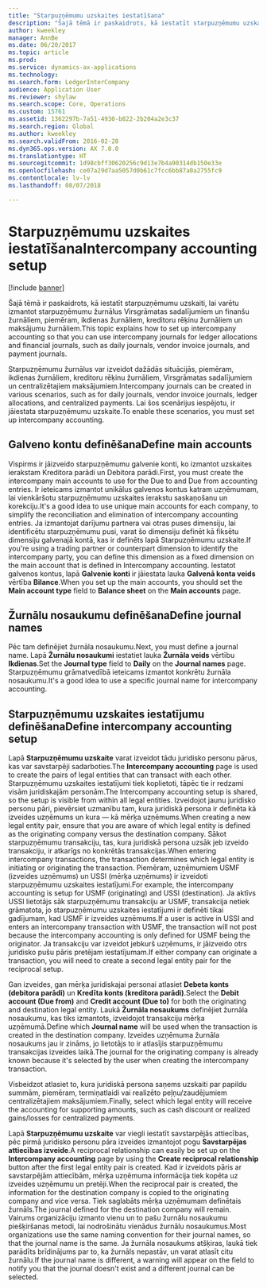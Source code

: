 ```yaml
---
title: "Starpuzņēmumu uzskaites iestatīšana"
description: "Šajā tēmā ir paskaidrots, kā iestatīt starpuzņēmumu uzskaiti, lai varētu izmantot starpuzņēmumu žurnālus Virsgrāmatas sadalījumiem un finanšu žurnāliem, piemēram, ikdienas žurnāliem, kreditoru rēķinu žurnāliem un maksājumu žurnāliem."
author: kweekley
manager: AnnBe
ms.date: 06/20/2017
ms.topic: article
ms.prod: 
ms.service: dynamics-ax-applications
ms.technology: 
ms.search.form: LedgerInterCompany
audience: Application User
ms.reviewer: shylaw
ms.search.scope: Core, Operations
ms.custom: 15761
ms.assetid: 1362297b-7a51-4930-b822-2b204a2e3c37
ms.search.region: Global
ms.author: kweekley
ms.search.validFrom: 2016-02-28
ms.dyn365.ops.version: AX 7.0.0
ms.translationtype: HT
ms.sourcegitcommit: 1d98cbff30620256c9d13e7b4a90314db150e33e
ms.openlocfilehash: ce07a29d7aa5057d0b61c7fcc6bb87a0a2755fc9
ms.contentlocale: lv-lv
ms.lasthandoff: 08/07/2018

---
```


# <a name="intercompany-accounting-setup"></a><span data-ttu-id="97653-103">Starpuzņēmumu uzskaites iestatīšana</span><span class="sxs-lookup"><span data-stu-id="97653-103">Intercompany accounting setup</span></span>

[!include [banner](../includes/banner.md)]

<span data-ttu-id="97653-104">Šajā tēmā ir paskaidrots, kā iestatīt starpuzņēmumu uzskaiti, lai varētu izmantot starpuzņēmumu žurnālus Virsgrāmatas sadalījumiem un finanšu žurnāliem, piemēram, ikdienas žurnāliem, kreditoru rēķinu žurnāliem un maksājumu žurnāliem.</span><span class="sxs-lookup"><span data-stu-id="97653-104">This topic explains how to set up intercompany accounting so that you can use intercompany journals for ledger allocations and financial journals, such as daily journals, vendor invoice journals, and payment journals.</span></span>

<span data-ttu-id="97653-105">Starpuzņēmumu žurnālus var izveidot dažādās situācijās, piemēram, ikdienas žurnāliem, kreditoru rēķinu žurnāliem, Virsgrāmatas sadalījumiem un centralizētajiem maksājumiem.</span><span class="sxs-lookup"><span data-stu-id="97653-105">Intercompany journals can be created in various scenarios, such as for daily journals, vendor invoice journals, ledger allocations, and centralized payments.</span></span> <span data-ttu-id="97653-106">Lai šos scenārijus iespējotu, ir jāiestata starpuzņēmumu uzskaite.</span><span class="sxs-lookup"><span data-stu-id="97653-106">To enable these scenarios, you must set up intercompany accounting.</span></span>

## <a name="define-main-accounts"></a><span data-ttu-id="97653-107">Galveno kontu definēšana</span><span class="sxs-lookup"><span data-stu-id="97653-107">Define main accounts</span></span>
<span data-ttu-id="97653-108">Vispirms ir jāizveido starpuzņēmumu galvenie konti, ko izmantot uzskaites ierakstam Kreditora parādi un Debitora parādi.</span><span class="sxs-lookup"><span data-stu-id="97653-108">First, you must create the intercompany main accounts to use for the Due to and Due from accounting entries.</span></span> <span data-ttu-id="97653-109">Ir ieteicams izmantot unikālus galvenos kontus katram uzņēmumam, lai vienkāršotu starpuzņēmumu uzskaites ierakstu saskaņošanu un korekciju.</span><span class="sxs-lookup"><span data-stu-id="97653-109">It's a good idea to use unique main accounts for each company, to simplify the reconciliation and elimination of intercompany accounting entries.</span></span> <span data-ttu-id="97653-110">Ja izmantojat darījumu partnera vai otras puses dimensiju, lai identificētu starpuzņēmumu pusi, varat šo dimensiju definēt kā fiksētu dimensiju galvenajā kontā, kas ir definēts lapā Starpuzņēmumu uzskaite.</span><span class="sxs-lookup"><span data-stu-id="97653-110">If you're using a trading partner or counterpart dimension to identify the intercompany party, you can define this dimension as a fixed dimension on the main account that is defined in Intercompany accounting.</span></span> <span data-ttu-id="97653-111">Iestatot galvenos kontus, lapā **Galvenie konti** ir jāiestata lauka **Galvenā konta veids** vērtība **Bilance**.</span><span class="sxs-lookup"><span data-stu-id="97653-111">When you set up the main accounts, you should set the **Main account type** field to **Balance sheet** on the **Main accounts** page.</span></span>

## <a name="define-journal-names"></a><span data-ttu-id="97653-112">Žurnālu nosaukumu definēšana</span><span class="sxs-lookup"><span data-stu-id="97653-112">Define journal names</span></span>
<span data-ttu-id="97653-113">Pēc tam definējiet žurnāla nosaukumu.</span><span class="sxs-lookup"><span data-stu-id="97653-113">Next, you must define a journal name.</span></span> <span data-ttu-id="97653-114">Lapā **Žurnālu nosaukumi** iestatiet lauka **Žurnāla veids** vērtību **Ikdienas**.</span><span class="sxs-lookup"><span data-stu-id="97653-114">Set the **Journal type** field to **Daily** on the **Journal names** page.</span></span> <span data-ttu-id="97653-115">Starpuzņēmumu grāmatvedībā ieteicams izmantot konkrētu žurnāla nosaukumu.</span><span class="sxs-lookup"><span data-stu-id="97653-115">It's a good idea to use a specific journal name for intercompany accounting.</span></span>

## <a name="define-intercompany-accounting-setup"></a><span data-ttu-id="97653-116">Starpuzņēmumu uzskaites iestatījumu definēšana</span><span class="sxs-lookup"><span data-stu-id="97653-116">Define intercompany accounting setup</span></span>
<span data-ttu-id="97653-117">Lapā **Starpuzņēmumu uzskaite** varat izveidot tādu juridisko personu pārus, kas var savstarpēji sadarboties.</span><span class="sxs-lookup"><span data-stu-id="97653-117">The **Intercompany accounting** page is used to create the pairs of legal entities that can transact with each other.</span></span> <span data-ttu-id="97653-118">Starpuzņēmumu uzskaites iestatījumi tiek koplietoti, tāpēc tie ir redzami visām juridiskajām personām.</span><span class="sxs-lookup"><span data-stu-id="97653-118">The Intercompany accounting setup is shared, so the setup is visible from within all legal entities.</span></span> <span data-ttu-id="97653-119">Izveidojot jaunu juridisko personu pāri, pievērsiet uzmanību tam, kura juridiskā persona ir definēta kā izveides uzņēmums un kura — kā mērķa uzņēmums.</span><span class="sxs-lookup"><span data-stu-id="97653-119">When creating a new legal entity pair, ensure that you are aware of which legal entity is defined as the originating company versus the destination company.</span></span> <span data-ttu-id="97653-120">Sākot starpuzņēmumu transakciju, tas, kura juridiskā persona uzsāk jeb izveido transakciju, ir atkarīgs no konkrētās transakcijas.</span><span class="sxs-lookup"><span data-stu-id="97653-120">When entering intercompany transactions, the transaction determines which legal entity is initiating or originating the transaction.</span></span> <span data-ttu-id="97653-121">Piemēram, uzņēmumiem USMF (izveides uzņēmums) un USSI (mērķa uzņēmums) ir izveidoti starpuzņēmumu uzskaites iestatījumi.</span><span class="sxs-lookup"><span data-stu-id="97653-121">For example, the intercompany accounting is setup for USMF (originating) and USSI (destination).</span></span> <span data-ttu-id="97653-122">Ja aktīvs USSI lietotājs sāk starpuzņēmumu transakciju ar USMF, transakcija netiek grāmatota, jo starpuzņēmumu uzskaites iestatījumi ir definēti tikai gadījumam, kad USMF ir izveides uzņēmums.</span><span class="sxs-lookup"><span data-stu-id="97653-122">If a user is active in USSI and enters an intercompany transaction with USMF, the transaction will not post because the intercompany accounting is only defined for USMF being the originator.</span></span> <span data-ttu-id="97653-123">Ja transakciju var izveidot jebkurš uzņēmums, ir jāizveido otrs juridisko pušu pāris pretējam iestatījumam.</span><span class="sxs-lookup"><span data-stu-id="97653-123">If either company can originate a transaction, you will need to create a second legal entity pair for the reciprocal setup.</span></span> 

<span data-ttu-id="97653-124">Gan izveides, gan mērķa juridiskajai personai atlasiet **Debeta konts (debitora parādi)** un **Kredīta konts (kreditora parādi)**.</span><span class="sxs-lookup"><span data-stu-id="97653-124">Select the **Debit account (Due from)** and **Credit account (Due to)** for both the originating and destination legal entity.</span></span> <span data-ttu-id="97653-125">Laukā **Žurnāla nosaukums** definējiet žurnāla nosaukumu, kas tiks izmantots, izveidojot transakciju mērķa uzņēmumā.</span><span class="sxs-lookup"><span data-stu-id="97653-125">Define which **Journal name** will be used when the transaction is created in the destination company.</span></span> <span data-ttu-id="97653-126">Izveides uzņēmuma žurnāla nosaukums jau ir zināms, jo lietotājs to ir atlasījis starpuzņēmumu transakcijas izveides laikā.</span><span class="sxs-lookup"><span data-stu-id="97653-126">The journal for the originating company is already known because it's selected by the user when creating the intercompany transaction.</span></span> 

<span data-ttu-id="97653-127">Visbeidzot atlasiet to, kura juridiskā persona saņems uzskaiti par papildu summām, piemēram, termiņatlaidi vai realizēto peļņu/zaudējumiem centralizētajiem maksājumiem.</span><span class="sxs-lookup"><span data-stu-id="97653-127">Finally, select which legal entity will receive the accounting for supporting amounts, such as cash discount or realized gains/losses for centralized payments.</span></span> 

<span data-ttu-id="97653-128">Lapā **Starpuzņēmumu uzskaite** var viegli iestatīt savstarpējās attiecības, pēc pirmā juridisko personu pāra izveides izmantojot pogu **Savstarpējas attiecības izveide**.</span><span class="sxs-lookup"><span data-stu-id="97653-128">A reciprocal relationship can easily be set up on the **Intercompany accounting** page by using the **Create reciprocal relationship** button after the first legal entity pair is created.</span></span> <span data-ttu-id="97653-129">Kad ir izveidots pāris ar savstarpējām attiecībām, mērķa uzņēmuma informācija tiek kopēta uz izveides uzņēmumu un pretēji.</span><span class="sxs-lookup"><span data-stu-id="97653-129">When the reciprocal pair is created, the information for the destination company is copied to the originating company and vice versa.</span></span> <span data-ttu-id="97653-130">Tiek saglabāts mērķa uzņēmumam definētais žurnāls.</span><span class="sxs-lookup"><span data-stu-id="97653-130">The journal defined for the destination company will remain.</span></span> <span data-ttu-id="97653-131">Vairums organizāciju izmanto vienu un to pašu žurnālu nosaukumu piešķiršanas metodi, lai nodrošinātu vienādus žurnālu nosaukumus.</span><span class="sxs-lookup"><span data-stu-id="97653-131">Most organizations use the same naming convention for their journal names, so that the journal name is the same.</span></span> <span data-ttu-id="97653-132">Ja žurnāla nosaukums atšķiras, laukā tiek parādīts brīdinājums par to, ka žurnāls nepastāv, un varat atlasīt citu žurnālu.</span><span class="sxs-lookup"><span data-stu-id="97653-132">If the journal name is different, a warning will appear on the field to notify you that the journal doesn't exist and a different journal can be selected.</span></span>




